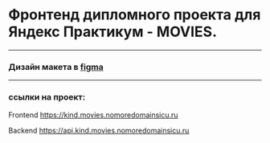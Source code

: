 # Фронтенд дипломного проекта для Яндекс Практикум - MOVIES. 
---
### Дизайн макета в [figma](https://www.figma.com/file/6FMWkB94wE7KTkcCgUXtnC/light-1?type=design&node-id=1-2798&mode=design&t=xWFXYuQsQ3cgc8ps-0)
---
### ссылки на проект:
Frontend https://kind.movies.nomoredomainsicu.ru

Backend https://api.kind.movies.nomoredomainsicu.ru
